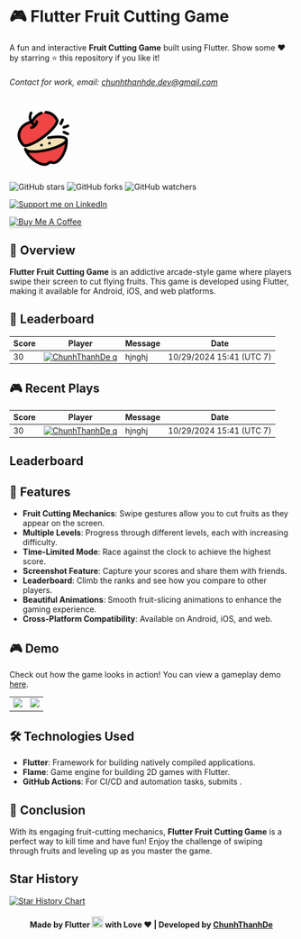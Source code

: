 # 🎮 Flutter Fruit Cutting Game

A fun and interactive **Fruit Cutting Game** built using Flutter. Show some ❤️ by starring ⭐ this repository if you like it!

###### Contact for work, email: chunhthanhde.dev@gmail.com

<img src="assets/icons/fruit_cutting_logo.png" height="120px" alt="game logo"/>

![GitHub stars](https://img.shields.io/github/stars/Flutter-Journey/Fruit-Cutting-Game?style=social)
![GitHub forks](https://img.shields.io/github/forks/Flutter-Journey/Fruit-Cutting-Game?style=social)
![GitHub watchers](https://img.shields.io/github/watchers/Flutter-Journey/Fruit-Cutting-Game?style=social)

<a href="https://www.linkedin.com/in/chunhthanhde/">
<img src="https://img.shields.io/badge/Support-Recommend%2FEndorse%20me%20on%20Linkedin-blue?style=for-the-badge&logo=linkedin" alt="Support me on LinkedIn" />
</a>

<a href="https://www.buymeacoffee.com/chunhthanhde" target="_blank"><img src="https://www.buymeacoffee.com/assets/img/custom_images/yellow_img.png" alt="Buy Me A Coffee" style="height: 41px !important;width: 174px !important;box-shadow: 0px 3px 2px 0px rgba(190, 190, 190, 0.5) !important;-webkit-box-shadow: 0px 3px 2px 0px rgba(190, 190, 190, 0.5) !important;" ></a>

## 🍎 Overview

**Flutter Fruit Cutting Game** is an addictive arcade-style game where players swipe their screen to cut flying fruits. This game is developed using Flutter, making it available for Android, iOS, and web platforms.

## 🤩 Leaderboard
<!-- Leaderboard -->
| Score | Player | Message | Date |
|-------|--------|---------|------|
| 30 | [<img src="https://avatars.githubusercontent.com/u/98199185?s=24&u=174b59f190c6673c5d4dd4e0eaf9004d337b31fe&v=4" alt="ChunhThanhDe" width="24" /> q](tr) | hjnghj | 10/29/2024 15:41 (UTC 7) |
<!-- /Leaderboard -->

## 🎮 Recent Plays
<!-- Recent Plays -->
| Score | Player | Message | Date |
|-------|--------|---------|------|
| 30 | [<img src="https://avatars.githubusercontent.com/u/98199185?s=24&u=174b59f190c6673c5d4dd4e0eaf9004d337b31fe&v=4" alt="ChunhThanhDe" width="24" /> q](tr) | hjnghj | 10/29/2024 15:41 (UTC 7) |
<!-- /Recent Plays -->

## Leaderboard

## 🌟 Features

- **Fruit Cutting Mechanics**: Swipe gestures allow you to cut fruits as they appear on the screen.
- **Multiple Levels**: Progress through different levels, each with increasing difficulty.
- **Time-Limited Mode**: Race against the clock to achieve the highest score.
- **Screenshot Feature**: Capture your scores and share them with friends.
- **Leaderboard**: Climb the ranks and see how you compare to other players.
- **Beautiful Animations**: Smooth fruit-slicing animations to enhance the gaming experience.
- **Cross-Platform Compatibility**: Available on Android, iOS, and web.

## 🎮 Demo

Check out how the game looks in action! You can view a gameplay demo [here](https://www.youtube.com/watch?v=demo_link).

<table>
<tr>
<td><img src="https://github.com/Flutter-Journey/Fruit-Cutting-Game/blob/master/media/screenshot1.jpg" height="300px"></td>
<td><img src="https://github.com/Flutter-Journey/Fruit-Cutting-Game/blob/master/media/screenshot2.jpg" height="300px"></td>
</tr>
</table>

## 🛠️ Technologies Used

- **Flutter**: Framework for building natively compiled applications.
- **Flame**: Game engine for building 2D games with Flutter.
- **GitHub Actions**: For CI/CD and automation tasks, submits .

## 🌟 Conclusion

With its engaging fruit-cutting mechanics, **Flutter Fruit Cutting Game** is a perfect way to kill time and have fun! Enjoy the challenge of swiping through fruits and leveling up as you master the game.

## Star History

<a href="https://star-history.com/#Flutter-Journey/Fruit-Cutting-Game&Date">
 <picture>
   <source media="(prefers-color-scheme: dark)" srcset="https://api.star-history.com/svg?repos=Flutter-Journey/Fruit-Cutting-Game&type=Date&theme=dark" />
   <source media="(prefers-color-scheme: light)" srcset="https://api.star-history.com/svg?repos=Flutter-Journey/Fruit-Cutting-Game&type=Date" />
   <img alt="Star History Chart" src="https://api.star-history.com/svg?repos=Flutter-Journey/Fruit-Cutting-Game&type=Date" />
 </picture>
</a>

<div align="center">

#### Made by Flutter <img src="https://raw.githubusercontent.com/Flutter-Journey/Fruit-Cutting-Game/refs/heads/main/assets/icons/flutter.png" width="20" height="20"> with Love ❤️ | Developed by [ChunhThanhDe](https://github.com/chunhthanhde)

</div>
